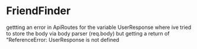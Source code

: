 # FriendFinder

gettting an error in ApiRoutes for the variable UserResponse where ive tried to store the body via body parser (req.body) but getting a return of "ReferenceError: UserResponse is not defined

